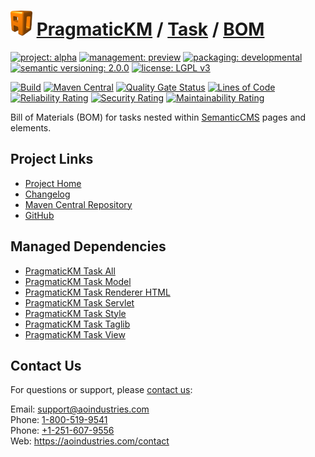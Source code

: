 # [<img src="ao-logo.png" alt="AO Logo" width="35" height="40">](https://github.com/ao-apps) [PragmaticKM](https://github.com/ao-apps/pragmatickm) / [Task](https://github.com/ao-apps/pragmatickm-task) / [BOM](https://github.com/ao-apps/pragmatickm-task-bom)

[![project: alpha](https://pragmatickm.com/ao-badges/project-alpha.svg)](https://aoindustries.com/life-cycle#project-alpha)
[![management: preview](https://pragmatickm.com/ao-badges/management-preview.svg)](https://aoindustries.com/life-cycle#management-preview)
[![packaging: developmental](https://pragmatickm.com/ao-badges/packaging-developmental.svg)](https://aoindustries.com/life-cycle#packaging-developmental)  
[![semantic versioning: 2.0.0](https://pragmatickm.com/ao-badges/semver-2.0.0.svg)](https://semver.org/spec/v2.0.0.html)
[![license: LGPL v3](https://pragmatickm.com/ao-badges/license-lgpl-3.0.svg)](https://www.gnu.org/licenses/lgpl-3.0)

[![Build](https://github.com/ao-apps/pragmatickm-task-bom/workflows/Build/badge.svg?branch=master)](https://github.com/ao-apps/pragmatickm-task-bom/actions?query=workflow%3ABuild)
[![Maven Central](https://maven-badges.herokuapp.com/maven-central/com.pragmatickm/pragmatickm-task-bom/badge.svg)](https://maven-badges.herokuapp.com/maven-central/com.pragmatickm/pragmatickm-task-bom)
[![Quality Gate Status](https://sonarcloud.io/api/project_badges/measure?branch=master&project=com.pragmatickm%3Apragmatickm-task-bom&metric=alert_status)](https://sonarcloud.io/dashboard?branch=master&id=com.pragmatickm%3Apragmatickm-task-bom)
[![Lines of Code](https://sonarcloud.io/api/project_badges/measure?branch=master&project=com.pragmatickm%3Apragmatickm-task-bom&metric=ncloc)](https://sonarcloud.io/component_measures?branch=master&id=com.pragmatickm%3Apragmatickm-task-bom&metric=ncloc)  
[![Reliability Rating](https://sonarcloud.io/api/project_badges/measure?branch=master&project=com.pragmatickm%3Apragmatickm-task-bom&metric=reliability_rating)](https://sonarcloud.io/component_measures?branch=master&id=com.pragmatickm%3Apragmatickm-task-bom&metric=Reliability)
[![Security Rating](https://sonarcloud.io/api/project_badges/measure?branch=master&project=com.pragmatickm%3Apragmatickm-task-bom&metric=security_rating)](https://sonarcloud.io/component_measures?branch=master&id=com.pragmatickm%3Apragmatickm-task-bom&metric=Security)
[![Maintainability Rating](https://sonarcloud.io/api/project_badges/measure?branch=master&project=com.pragmatickm%3Apragmatickm-task-bom&metric=sqale_rating)](https://sonarcloud.io/component_measures?branch=master&id=com.pragmatickm%3Apragmatickm-task-bom&metric=Maintainability)

Bill of Materials (BOM) for tasks nested within [SemanticCMS](https://github.com/ao-apps/semanticcms) pages and elements.

## Project Links
* [Project Home](https://pragmatickm.com/task/bom/)
* [Changelog](https://pragmatickm.com/task/bom/changelog)
* [Maven Central Repository](https://central.sonatype.com/artifact/com.pragmatickm/pragmatickm-task-bom)
* [GitHub](https://github.com/ao-apps/pragmatickm-task-bom)

## Managed Dependencies
* [PragmaticKM Task All](https://github.com/ao-apps/pragmatickm-task-all)
* [PragmaticKM Task Model](https://github.com/ao-apps/pragmatickm-task-model)
* [PragmaticKM Task Renderer HTML](https://github.com/ao-apps/pragmatickm-task-renderer-html)
* [PragmaticKM Task Servlet](https://github.com/ao-apps/pragmatickm-task-servlet)
* [PragmaticKM Task Style](https://github.com/ao-apps/pragmatickm-task-style)
* [PragmaticKM Task Taglib](https://github.com/ao-apps/pragmatickm-task-taglib)
* [PragmaticKM Task View](https://github.com/ao-apps/pragmatickm-task-view)

## Contact Us
For questions or support, please [contact us](https://aoindustries.com/contact):

Email: [support@aoindustries.com](mailto:support@aoindustries.com)  
Phone: [1-800-519-9541](tel:1-800-519-9541)  
Phone: [+1-251-607-9556](tel:+1-251-607-9556)  
Web: https://aoindustries.com/contact
